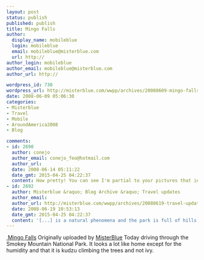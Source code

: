 ```yaml
---
layout: post
status: publish
published: publish
title: Mingo Falls
author:
  display_name: mobileblue
  login: mobileblue
  email: mobileblue@misterblue.com
  url: http://
author_login: mobileblue
author_email: mobileblue@misterblue.com
author_url: http://

wordpress_id: 730
wordpress_url: http://misterblue.com/wwpp/archives/20080609-mingo-falls
date: 2008-06-09 05:06:30
categories:
- Misterblue
- Travel
- Mobile
- AroundAmerica2008
- Blog

comments:
- id: 2690
  author: conejo
  author_email: conejo_feo@hotmail.com
  author_url: 
  date: 2008-06-14 05:11:22
  date_gmt: 2015-04-25 04:22:37
  content: How pretty! You can see I'm partial to your pictures that include water...
- id: 2692
  author: Misterblue &raquo; Blog Archive &raquo; Travel updates
  author_email: 
  author_url: http://misterblue.com/wwpp/archives/20080619-travel-updates
  date: 2008-06-19 10:53:13
  date_gmt: 2015-04-25 04:22:37
  content: '[...] is a natural phenomena and the park is full of hills, trees, camping, water falls and streams. A previous blog post was from Mingo Falls and later in the day we hiked in to see Laurel Falls (pictures). We hiked the [...]'
---
```

<span class="flickr-blog-content">
  <span class="flickr-blog-image">
    <a href="http://www.flickr.com/photos/misterblue/2565507861/" title="photo sharing" class="flickr-blog-image">
       <img src="http://farm4.static.flickr.com/3257/2565507861_15fa91165a_m.jpg" alt="" class="flickr-blog-image" />
    </a>
    <span class="flickr-blog-image-title">
      <a href="http://www.flickr.com/photos/misterblue/2565507861/">Mingo Falls</a>
    </span>
    <span class="flickr-blog-image-credit">
      Originally uploaded by <a href="http://www.flickr.com/people/misterblue/">MisterBlue</a>
    </span>
  </span>
  <span class="flickr-blog-body">
    Today driving through the Smokey Mountain National Park. It looks a lot like home except for the humidity and that it is kudzu climbing the trees and not ivy.
  </span>
</span>
<br />
